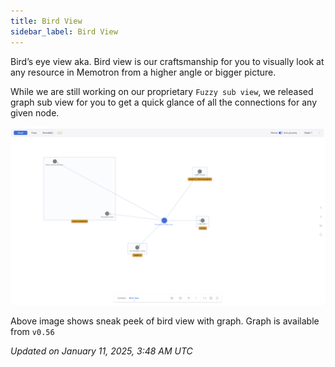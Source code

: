 ```yaml
---
title: Bird View
sidebar_label: Bird View
---
```


Bird’s eye view aka. Bird view is our craftsmanship for you to visually look at any resource in Memotron from a higher angle or bigger picture.

While we are still working on our proprietary ```Fuzzy sub view```, we released graph sub view for you to get a quick glance of all the connections for any given node.

![alt image](../../../src/images/memotron-docs/bird-view-1.png)

Above image shows sneak peek of bird view with graph. Graph is available from ```v0.56```

*Updated on January 11, 2025, 3:48 AM UTC*
